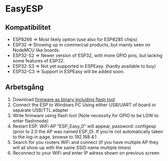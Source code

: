 # EasyESP

## Kompatibilitet

* ESP8266      => Most likely option  (use also for ESP8285 chips)
* ESP32        => Showing up in commercial products, but mainly seen on NodeMCU like boards.
* ESP32-S2     => Newer version of ESP32, with more GPIO pins, but lacking some features of ESP32.
* ESP32-S3     => Not yet supported in ESPEasy. (hardly available to buy)
* ESP32-C3     => Support in ESPEasy will be added soon.

## Arbetsgång

1. Download [firmware as binary including flash tool](https://github.com/letscontrolit/ESPEasy/tree/mega/dist)
2. Connect the ESP to Windows PC Using either USB/UART of board or separate USB/TTL adapter
3. Write firmware using flash tool (Note necessity for GPIO to be LOW to enter flashmode)
4. Restart ESP. WiFi AP "ESP_Easy_0" will appear, password: configesp (prior to 2.0 the AP was named ESP_0). If you're not automatically taken to the log-in page, browse to 192.168.4.1
5. Search for you routers WiFi and connect (if you have multiple AP they will all show up with the same SSID name multiple times)
6. Reconnect to your WiFi and enter IP adress shown on previous screen
